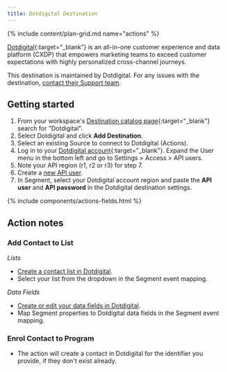 ```yaml
---
title: Dotdigital Destination
---
```

{% include content/plan-grid.md name="actions" %}

[Dotdigital](https://dotdigital.com/?utm_source=segmentio&utm_medium=docs&utm_campaign=partners){:target="_blank”} is an all-in-one customer experience and data platform (CXDP) that empowers marketing teams to exceed customer expectations with highly personalized cross-channel journeys.

This destination is maintained by Dotdigital. For any issues with the destination, [contact their Support team](mailto:support@dotdigital.com).

## Getting started

1. From your workspace's [Destination catalog page](https://app.segment.com/goto-my-workspace/destinations/catalog){:target="_blank”} search for "Dotdigital".
2. Select Dotdigital and click **Add Destination**.
3. Select an existing Source to connect to Dotdigital (Actions).
4. Log in to your [Dotdigital account](https://login.dotdigital.com/){:target="_blank"}. Expand the User menu in the bottom left and go to Settings > Access > API users.
5. Note your API region (r1, r2 or r3) for step 7.
6. Create a [new API user](https://developer.dotdigital.com/docs/setting-up-an-api-user). 
7. In Segment, select your Dotdigital account region and paste the **API user** and **API password** in the Dotdigital destination settings.

{% include components/actions-fields.html %}

## Action notes

### Add Contact to List

_Lists_
- [Create a contact list in Dotdigital](https://support.dotdigital.com/en/articles/8198769-create-a-contact-list).
- Select your list from the dropdown in the Segment event mapping.

_Data Fields_
- [Create or edit your data fields in Dotdigital](https://support.dotdigital.com/en/articles/8198833-create-delete-and-edit-custom-data-fields).
- Map Segment properties to Dotdigital data fields in the Segment event mapping.

### Enrol Contact to Program
- The action will create a contact in Dotdigital for the identifier you provide, if they don't exist already.
